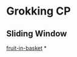 # Grokking CP

## Sliding Window

[fruit-in-basket](https://leetcode.com/problems/fruit-into-baskets/submissions/)
*
